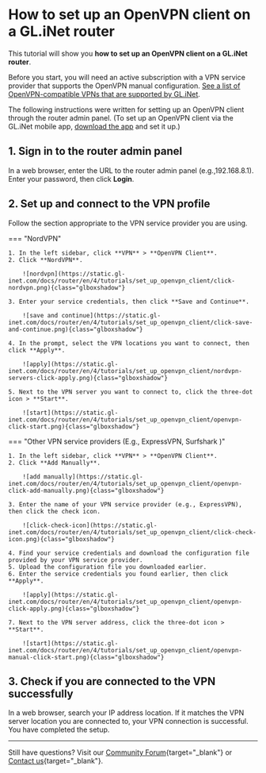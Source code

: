 # How to set up an OpenVPN client on a GL.iNet router

This tutorial will show you **how to set up an OpenVPN client on a GL.iNet router**. 

Before you start, you will need an active subscription with a VPN service provider that supports the OpenVPN manual configuration. [See a list of OpenVPN-compatible VPNs that are supported by GL.iNet](https://www.gl-inet.com/solutions/vpn/). 

The following instructions were written for setting up an OpenVPN client through the router admin panel.  (To set up an OpenVPN client via the GL.iNet mobile app, [download the app](https://www.gl-inet.com/app/) and set it up.)

## 1. Sign in to the router admin panel 

In a web browser, enter the URL to the router admin panel (e.g.,192.168.8.1).  Enter your password, then click **Login**. 

## 2. Set up and connect to the VPN profile 

Follow the section appropriate to the VPN service provider you are using. 

=== "NordVPN"

    1. In the left sidebar, click **VPN** > **OpenVPN Client**.
    2. Click **NordVPN**.

        ![nordvpn](https://static.gl-inet.com/docs/router/en/4/tutorials/set_up_openvpn_client/click-nordvpn.png){class="glboxshadow"}

    3. Enter your service credentials, then click **Save and Continue**. 

        ![save and continue](https://static.gl-inet.com/docs/router/en/4/tutorials/set_up_openvpn_client/click-save-and-continue.png){class="glboxshadow"}

    4. In the prompt, select the VPN locations you want to connect, then click **Apply**. 

        ![apply](https://static.gl-inet.com/docs/router/en/4/tutorials/set_up_openvpn_client/nordvpn-servers-click-apply.png){class="glboxshadow"}

    5. Next to the VPN server you want to connect to, click the three-dot icon > **Start**. 

        ![start](https://static.gl-inet.com/docs/router/en/4/tutorials/set_up_openvpn_client/openvpn-click-start.png){class="glboxshadow"}

=== "Other VPN service providers (E.g., ExpressVPN, Surfshark )"

    1. In the left sidebar, click **VPN** > **OpenVPN Client**.
    2. Click **Add Manually**. 

        ![add manually](https://static.gl-inet.com/docs/router/en/4/tutorials/set_up_openvpn_client/openvpn-click-add-manually.png){class="glboxshadow"}

    3. Enter the name of your VPN service provider (e.g., ExpressVPN), then click the check icon. 

        ![click-check-icon](https://static.gl-inet.com/docs/router/en/4/tutorials/set_up_openvpn_client/click-check-icon.png){class="glboxshadow"}

    4. Find your service credentials and download the configuration file provided by your VPN service provider. 
    5. Upload the configuration file you downloaded earlier. 
    6. Enter the service credentials you found earlier, then click **Apply**. 

        ![apply](https://static.gl-inet.com/docs/router/en/4/tutorials/set_up_openvpn_client/openvpn-click-apply.png){class="glboxshadow"}

    7. Next to the VPN server address, click the three-dot icon > **Start**. 

        ![start](https://static.gl-inet.com/docs/router/en/4/tutorials/set_up_openvpn_client/openvpn-manual-click-start.png){class="glboxshadow"}

## 3. Check if you are connected to the VPN successfully

In a web browser, search your IP address location. If it matches the VPN server location you are connected to, your VPN connection is successful. You have completed the setup. 

---

Still have questions? Visit our [Community Forum](https://forum.gl-inet.com){target="_blank"} or [Contact us](https://www.gl-inet.com/contacts/){target="_blank"}.
